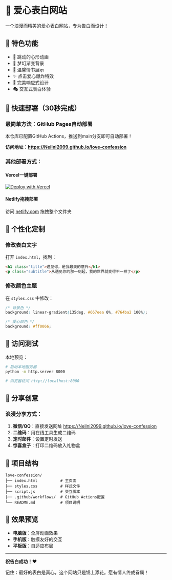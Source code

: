 # 💝 爱心表白网站

一个浪漫而精美的爱心表白网站，专为告白而设计！

## 🌟 特色功能

- 💖 跳动的心形动画
- 🌈 梦幻渐变背景
- 💌 温馨情书展示
- ✨ 点击爱心爆炸特效
- 📱 完美响应式设计
- 🎭 交互式表白体验

## 🚀 快速部署（30秒完成）

### 最简单方法：GitHub Pages自动部署

本仓库已配置GitHub Actions，推送到main分支即可自动部署！

**访问地址：https://Neilni2099.github.io/love-confession**

### 其他部署方式：

#### Vercel一键部署
[![Deploy with Vercel](https://vercel.com/button)](https://vercel.com/new/clone?repository-url=https://github.com/Neilni2099/love-confession)

#### Netlify拖拽部署
访问 [netlify.com](https://netlify.com) 拖拽整个文件夹

## 🎯 个性化定制

### 修改表白文字
打开 `index.html`，找到：
```html
<h1 class="title">遇见你，是我最美的意外</h1>
<p class="subtitle">从遇见你的那一刻起，我的世界就变得不一样了</p>
```

### 修改颜色主题
在 `styles.css` 中修改：
```css
/* 背景色 */
background: linear-gradient(135deg, #667eea 0%, #764ba2 100%);

/* 爱心颜色 */
background: #ff0066;
```

## 📱 访问测试

本地预览：
```bash
# 启动本地服务器
python -m http.server 8000

# 浏览器访问 http://localhost:8000
```

## 🎁 分享创意

### 浪漫分享方式：
1. **微信/QQ**：直接发送网址 https://Neilni2099.github.io/love-confession
2. **二维码**：用在线工具生成二维码
3. **定时邮件**：设置定时发送
4. **惊喜盒子**：打印二维码放入礼物盒

## 📁 项目结构

```
love-confession/
├── index.html          # 主页面
├── styles.css          # 样式文件
├── script.js           # 交互脚本
├── .github/workflows/  # GitHub Actions配置
└── README.md           # 项目说明
```

## 🎨 效果预览

- **电脑版**：全屏动画效果
- **手机版**：触摸友好的交互
- **平板版**：自适应布局

---

**祝告白成功！❤️**

记住：最好的表白是真心，这个网站只是锦上添花。愿有情人终成眷属！